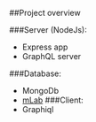 ##Project overview

###Server (NodeJs):
- Express app
- GraphQL server

###Database:
- MongoDb
- [mLab](https://mlab.com/)
###Client:
- Graphiql 
